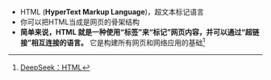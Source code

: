* HTML (**HyperText Markup Language**)，超文本标记语言
* 你可以把HTML当成是网页的骨架结构
* **简单来说，HTML 就是一种使用“标签”来“标记”网页内容，并可以通过“超链接”相互连接的语言。** 它是构建所有网页和网络应用的基础[^1]

[^1]: [DeepSeek：HTML](https://chat.deepseek.com/share/0qn9qmse2p0ol949b4)